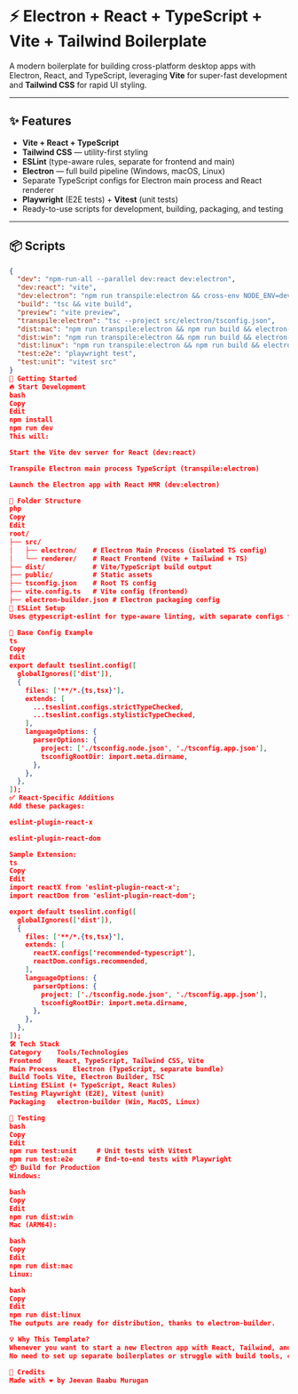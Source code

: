 # ⚡ Electron + React + TypeScript + Vite + Tailwind Boilerplate

A modern boilerplate for building cross-platform desktop apps with Electron, React, and TypeScript, leveraging **Vite** for super-fast development and **Tailwind CSS** for rapid UI styling.

---

## ✨ Features

- **Vite + React + TypeScript**
- **Tailwind CSS** — utility-first styling
- **ESLint** (type-aware rules, separate for frontend and main)
- **Electron** — full build pipeline (Windows, macOS, Linux)
- Separate TypeScript configs for Electron main process and React renderer
- **Playwright** (E2E tests) + **Vitest** (unit tests)
- Ready-to-use scripts for development, building, packaging, and testing

---

## 📦 Scripts

```json
{
  "dev": "npm-run-all --parallel dev:react dev:electron",
  "dev:react": "vite",
  "dev:electron": "npm run transpile:electron && cross-env NODE_ENV=development electron .",
  "build": "tsc && vite build",
  "preview": "vite preview",
  "transpile:electron": "tsc --project src/electron/tsconfig.json",
  "dist:mac": "npm run transpile:electron && npm run build && electron-builder --mac --arm64",
  "dist:win": "npm run transpile:electron && npm run build && electron-builder --win --x64",
  "dist:linux": "npm run transpile:electron && npm run build && electron-builder --linux --x64",
  "test:e2e": "playwright test",
  "test:unit": "vitest src"
}
🚀 Getting Started
🔥 Start Development
bash
Copy
Edit
npm install
npm run dev
This will:

Start the Vite dev server for React (dev:react)

Transpile Electron main process TypeScript (transpile:electron)

Launch the Electron app with React HMR (dev:electron)

📂 Folder Structure
php
Copy
Edit
root/
├── src/
│   ├── electron/    # Electron Main Process (isolated TS config)
│   └── renderer/    # React Frontend (Vite + Tailwind + TS)
├── dist/            # Vite/TypeScript build output
├── public/          # Static assets
├── tsconfig.json    # Root TS config
├── vite.config.ts   # Vite config (frontend)
├── electron-builder.json # Electron packaging config
🧠 ESLint Setup
Uses @typescript-eslint for type-aware linting, with separate configs for Electron and React.

🔧 Base Config Example
ts
Copy
Edit
export default tseslint.config([
  globalIgnores(['dist']),
  {
    files: ['**/*.{ts,tsx}'],
    extends: [
      ...tseslint.configs.strictTypeChecked,
      ...tseslint.configs.stylisticTypeChecked,
    ],
    languageOptions: {
      parserOptions: {
        project: ['./tsconfig.node.json', './tsconfig.app.json'],
        tsconfigRootDir: import.meta.dirname,
      },
    },
  },
]);
✅ React-Specific Additions
Add these packages:

eslint-plugin-react-x

eslint-plugin-react-dom

Sample Extension:
ts
Copy
Edit
import reactX from 'eslint-plugin-react-x';
import reactDom from 'eslint-plugin-react-dom';

export default tseslint.config([
  globalIgnores(['dist']),
  {
    files: ['**/*.{ts,tsx}'],
    extends: [
      reactX.configs['recommended-typescript'],
      reactDom.configs.recommended,
    ],
    languageOptions: {
      parserOptions: {
        project: ['./tsconfig.node.json', './tsconfig.app.json'],
        tsconfigRootDir: import.meta.dirname,
      },
    },
  },
]);
🛠 Tech Stack
Category	Tools/Technologies
Frontend	React, TypeScript, Tailwind CSS, Vite
Main Process	Electron (TypeScript, separate bundle)
Build Tools	Vite, Electron Builder, TSC
Linting	ESLint (+ TypeScript, React Rules)
Testing	Playwright (E2E), Vitest (unit)
Packaging	electron-builder (Win, MacOS, Linux)

🧪 Testing
bash
Copy
Edit
npm run test:unit     # Unit tests with Vitest
npm run test:e2e      # End-to-end tests with Playwright
📦 Build for Production
Windows:

bash
Copy
Edit
npm run dist:win
Mac (ARM64):

bash
Copy
Edit
npm run dist:mac
Linux:

bash
Copy
Edit
npm run dist:linux
The outputs are ready for distribution, thanks to electron-builder.

💡 Why This Template?
Whenever you want to start a new Electron app with React, Tailwind, and TypeScript, just clone this repo.
No need to set up separate boilerplates or struggle with build tools, configs, or testing — it’s all here and ready for you to scale.

🙏 Credits
Made with ❤️ by Jeevan Baabu Murugan

